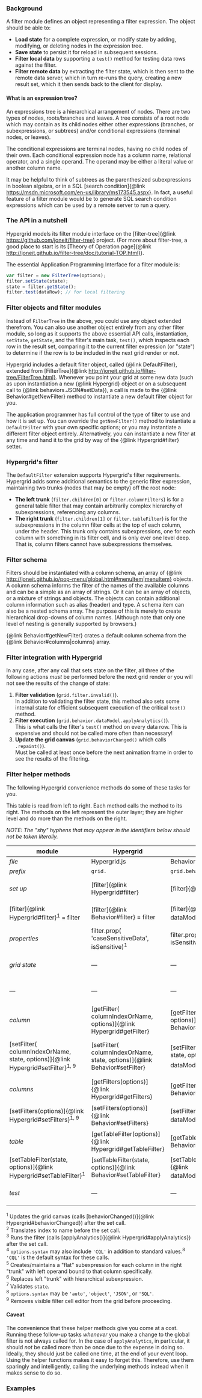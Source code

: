 ### Background

A filter module defines an object representing a filter expression. The object should be able to:
* **Load state** for a complete expression, or modify state by adding, modifying, or deleting nodes in the expression tree.
* **Save state** to persist it for reload in subsequent sessions.
* **Filter local data** by supporting a `test()` method for testing data rows against the filter.
* **Filter remote data** by extracting the filter state, which is then sent to the remote data server, which in turn re-runs the query, creating a new result set, which it then sends back to the client for display.

#### What is an expression tree?

An expressions tree is a hierarchical arrangement of nodes. There are two types of nodes, roots/branches and leaves. A tree consists of a root node which may contain as its child nodes either other expressions (branches, or subexpressions, or subtrees) and/or conditional expressions (terminal nodes, or leaves).

The conditional expressions are terminal nodes, having no child nodes of their own. Each conditional expression node has a column name, relational operator, and a single operand. The operand may be either a literal value or another column name.

It may be helpful to think of subtrees as the parenthesized subexpressions in boolean algebra, or in a SQL [search condition]{@link https://msdn.microsoft.com/en-us/library/ms173545.aspx}. In fact, a useful feature of a filter module would be to generate SQL search condition expressions which can be used by a remote server to run a query.

### The API in a nutshell

Hypergrid models its filter module interface on the [filter-tree]{@link https://github.com/joneit/filter-tree} project.
(For more about filter-tree, a good place to start is its [Theory of Operation page]{@link http://joneit.github.io/filter-tree/doc/tutorial-TOP.html}).

The essential Application Programming Interface for a filter module is:

```javascript
var filter = new FilterTree(options);
filter.setState(state);
state = filter.getState();
filter.test(dataRow); // for local filtering
```

### Filter objects and filter modules

Instead of `FilterTree` in the above, you could use any object extended therefrom. You can also use another object entirely from any other filter module, so long as it supports the above essential API calls, instantiation, `setState`, `getState`, and the filter's main task, `test()`, which inspects each row in the result set, comparing it to the current filter expression (or "state") to determine if the row is to be included in the next grid render or not.

Hypergrid includes a default filter object, called {@link DefaultFilter}, extended from [FilterTree]{@link http://joneit.github.io/filter-tree/FilterTree.html}. Whenever you point your grid at some new data (such as upon instantiation a new {@link Hypergrid} object or on a subsequent call to {@link behaviors.JSON#setData}), a call is made to the {@link Behavior#getNewFilter} method to instantiate a new default filter object for you.

The application programmer has full control of the type of filter to use and how it is set up. You can override the `getNewFilter()` method to instantiate a `DefaultFilter` with your own specific options; or you may instantiate a different filter object entirely. Alternatively, you can instantiate a new filter at any time and hand it to the grid by way of the {@link Hypergrid#filter} setter.

### Hypergrid's filter

The `DefaultFilter` extension supports Hypergrid's filter requirements. Hypergrid adds some additional semantics to the generic filter expression, maintaining two trunks (nodes that may be empty) off the root node:
* **The left trunk** (`filter.children[0]` or `filter.columnFilters`) is for a general table filter that may contain arbitrarily complex hierarchy of subexpressions, referencing any columns.
* **The right trunk** (`filter.children[1]` or `filter.tableFilter`) is for the subexpressions in the column filter cells at the top of each column, under the header. This trunk only contains subexpressions, one for each column with something in its filter cell, and is only ever one level deep. That is, column filters cannot have subexpressions themselves.

### Filter schema

Filters should be instantiated with a column schema, an array of {@link http://joneit.github.io/pop-menu/global.html#menuItem|menuItem} objects. A column schema informs the filter of the names of the available columns and can be a simple as an array of strings. Or it can be an array of objects, or a mixture of strings and objects. The objects can contain additional column information such as alias (header) and type. A schema item can also be a nested schema array. The purpose of this is merely to create hierarchical drop-downs of column names. (Although note that only one level of nesting is generally supported by browsers.)

{@link Behavior#getNewFilter} crates a default column schema from the {@link Behavior#columns|columns} array.

### Filter integration with Hypergrid

In any case, after any call that sets state on the filter, all three of the following actions _must_ be performed before the next grid render or you will not see the results of the change of state:
1. **Filter validation** (`grid.filter.invalid()`).<br> In addition to validating the filter state, this method also sets some internal state for efficient subsequent execution of the critical `test()` method.
2. **Filter execution** (`grid.behavior.dataModel.applyAnalytics()`).<br> This is what calls the filter's `test()` method on every data row. This is expensive and should not be called more often than necessary!
3. **Update the grid canvas** (`grid.behaviorChanged()` which calls `.repaint()`).<br> Must be called at least once before the next animation frame in order to see the results of the filtering.

### Filter helper methods

The following Hypergrid convenience methods do some of these tasks for you.

This table is read from left to right. Each method calls the method to its right. The methods on the left represent the outer layer; they are higher level and do more than the methods on the right.

_NOTE: The "shy" hyphens that may appear in the identifiers below should not be taken literally._

module | Hypergrid | behavior | dataModel | DefaultFilter | hyper-analytics | filter-tree
--- | --- | --- | --- | --- | --- | ---
_file_ | Hypergrid.js | Behavior.js | dataModel/JSON.js | DefaultFilter.js | DataSource&shy;GlobalFilter.js | &mdash;
_prefix_ | `grid.` | `grid.behavior.` | `grid.behavior.dataModel.` | `grid.filter.` | &mdash; | `grid.filter.`
_set up_ | [filter]{@link Hypergrid#filter} | [filter]{@link Behavior#filter} | [filter]{@link dataModels.JSON#filter} | &mdash; | [get(filter)]{@link http://openfin.github.io/hyper-analytics/DataSourceGlobalFilter.html#get} | &mdash;
 | [filter]{@link Hypergrid#filter}<sup>1</sup> = filter | [filter]{@link Behavior#filter} = filter | [filter]{@link dataModels.JSON#filter}<sup>2</sup> = filter | &mdash; | [set(filter)]{@link http://openfin.github.io/hyper-analytics/DataSourceGlobalFilter.html#set} | &mdash;
_properties_ | filter.prop(&#x200b;'caseSensitiveData', isSensitive)<sup>1</sup> | filter.prop(&#x200b;'caseSensitiveData', isSensitive) | filter.prop(&#x200b;'caseSensitiveData', isSensitive) | [properties({ caseSensitiveData: isSensitive })]{@link DefaultFilter#properties}
_grid state_ | &mdash; | &mdash; | &mdash; | &mdash; | &mdash; | [getState(options)]{@link http://joneit.github.io/filter-tree/FilterTree.html#getState}<sup>8</sup>
 | &mdash; | &mdash; | &mdash; | &mdash; | &mdash; | [setState(state, options)]{@link http://joneit.github.io/filter-tree/FilterTree.html#setState}<sup>8</sup>
_column_ | [getFilter(&#x200b;columnIndexOrName, options)]{@link Hypergrid#getFilter} | [getFilter(&#x200b;columnIndexOrName, options)]{@link Behavior#getFilter} | [getFilter(&#x200b;columnIndexOrName, options)]{@link dataModels.JSON#getFilter}<sup>3</sup> | [getColumnFilterState(&#x200b;columnIndexOrName, options)]{@link DefaultFilter#getColumnFilterState}<sup><sup>4, 5</sup></sup> | &mdash; | [getState(options)]{@link http://joneit.github.io/filter-tree/FilterTree.html#getState}<sup>8</sup>
 | [setFilter(&#x200b;columnIndexOrName, state, options)]{@link Hypergrid#setFilter}<sup>1, 9</sup> | [setFilter(&#x200b;columnIndexOrName, state, options)]{@link Behavior#setFilter} | [setFilter(&#x200b;columnIndexOrName, state, options)]{@link dataModels.JSON#setFilter}<sup><sup>2, 3</sup></sup> | [setColumnFilterState(&#x200b;columnIndexOrName, state, options)]{@link DefaultFilter#setColumnFilterState}<sup><sup>4, 5, 7</sup></sup> | &mdash; | [setState(state, options)]{@link http://joneit.github.io/filter-tree/FilterTree.html#setState}<sup>8</sup>
_columns_ | [getFilters(options)]{@link Hypergrid#getFilters} | [getFilters(options)]{@link Behavior#getFilters} | [getFilters(options)]{@link dataModels.JSON#getFilters} | [getColumnFiltersState(&#x200b;options)]{@link DefaultFilter#getColumnFiltersState} | &mdash; | [getState(options)]{@link http://joneit.github.io/filter-tree/FilterTree.html#getState}<sup>8</sup>
 | [setFilters(options)]{@link Hypergrid#setFilters}<sup>1, 9</sup> | [setFilters(options)]{@link Behavior#setFilters} | [setFilters(options)]{@link dataModels.JSON#setFilters}<sup>3</sup> | [setColumnFiltersState(&#x200b;state, options)]{@link DefaultFilter#setColumnFiltersState}<sup>7</sup> | &mdash; | [setState(state, options)]{@link http://joneit.github.io/filter-tree/FilterTree.html#setState}<sup>8</sup>
_table_ | [getTableFilter(options)]{@link Hypergrid#getTableFilter} | [getTableFilter(options)]{@link Behavior#getTableFilter} | [getTableFilter(options)]{@link dataModels.JSON#getTableFilter} | [getTableFilterState(options)]{@link DefaultFilter#getTableFilterState}<sup>6</sup> | &mdash; | [getState(options)]{@link http://joneit.github.io/filter-tree/FilterTree.html#getState}<sup>8</sup>
 | [setTableFilter(state, options)]{@link Hypergrid#setTableFilter}<sup>1</sup> | [setTableFilter(state, options)]{@link Behavior#setTableFilter} | [setTableFilter(state, options)]{@link dataModels.JSON#setTableFilter}<sup>2</sup> | [setTableFilterState(state, options)]{@link DefaultFilter#setTableFilterState}<sup>6, 7</sup> | &mdash; | [setState(state, options)]{@link http://joneit.github.io/filter-tree/FilterTree.html#setState}<sup>8</sup>
_test_ | &mdash; | &mdash; | [applyAnalytics()]{@link dataModels.JSON#applyAnalytics} | &mdash; | [apply()]{@link http://openfin.github.io/hyper-analytics/DataSourceGlobalFilter.html#apply} | [test(dataRow)]{@link http://joneit.github.io/filter-tree/FilterTree.html#test}

<sup>1</sup> Updates the grid canvas (calls [behaviorChanged()]{@link Hypergrid#behaviorChanged}) after the set call.<br>
<sup>2</sup> Translates index to name before the set call.<br>
<sup>3</sup> Runs the filter (calls [applyAnalytics()]{@link Hypergrid#applyAnalytics}) after the set call.<br>
<sup>4</sup> `options.syntax` may also include `'CQL'` in addition to standard values.<sup>8</sup> `'CQL'` is the default syntax for these calls.<br>
<sup>5</sup> Creates/maintains a "flat" subexpression for each column in the right "trunk" with left operand bound to that column specifically.<br>
<sup>6</sup> Replaces left "trunk" with hierarchical subexpression.<br>
<sup>7</sup> Validates `state`.<br>
<sup>8</sup> `options.syntax` may be `'auto'`, `'object'`, `'JSON'`, or `'SQL'`.<br>
<sup>9</sup> Removes visible filter cell editor from the grid before proceeding.
 
#### Caveat

The convenience that these helper methods give you come at a cost. Running these follow-up tasks _whenever_ you make a change to the global filter is not always called for. In the case of `applyAnalytics`, in particular, it should _not_ be called more than be once due to the expense in doing so. Ideally, they should just be called one time, at the end of your event loop. Using the helper functions makes it easy to forget this. Therefore, use them sparingly and intelligently, calling the underlying methods instead when it makes sense to do so.

### Examples

